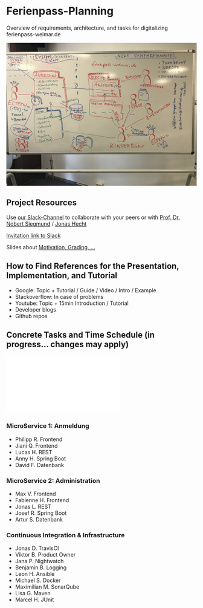 # Ferienpass-Planning
Overview of requirements, architecture, and tasks for digitalizing ferienpass-weimar.de

![Requirements collected via Arch42](arch42.JPG)

## Project Resources

Use [our Slack-Channel](https://digital-bauhaus.slack.com) to collaborate with your peers or with [Prof. Dr. Nobert Siegmund](https://twitter.com/Norbsen) / [Jonas Hecht](https://twitter.com/jonashackt)

[Invitation link to Slack](https://join.slack.com/t/digital-bauhaus/shared_invite/enQtMjYxNzcyMjI5Nzk4LWNlNTc1MTljZDcyOWJjYjM1NmFiZDMyMDM3ZjI0MTRmZGFlOTk1MDY1ODZiM2MxNDY4NTBlM2JiYzQ5OGU3NDg)

Slides about [Motivation, Grading, ...](/slides/1_motivation.pdf)

## How to Find References for the Presentation, Implementation, and Tutorial
- Google: Topic + Tutorial / Guide / Video / Intro / Example
- Stackoverflow: In case of problems
- Youtube: Topic + 15min Introduction / Tutorial
- Developer blogs
- Github repos

## Concrete Tasks and Time Schedule (in progress... changes may apply)

![Themeneinteilung](Einteilung.pdf)

### MicroService 1: Anmeldung
- Philipp	R. Frontend
- Jiani	Q. Frontend
- Lucas	H. REST
- Anny	H. Spring Boot
- David	F. Datenbank

### MicroService 2: Administration
- Max	V. Frontend
- Fabienne	H. Frontend
- Jonas	L. REST
- Josef	R. Spring Boot
- Artur	S. Datenbank

### Continuous Integration & Infrastructure
- Jonas	D. TravisCI
- Viktor	B. Product Owner
- Jana	P. Nightwatch
- Benjamin	B. Logging
- Leon	H. Ansible
- Michael	S. Docker
- Maximilian	M. SonarQube
- Lisa	G. Maven
- Marcel	H. JUnit
